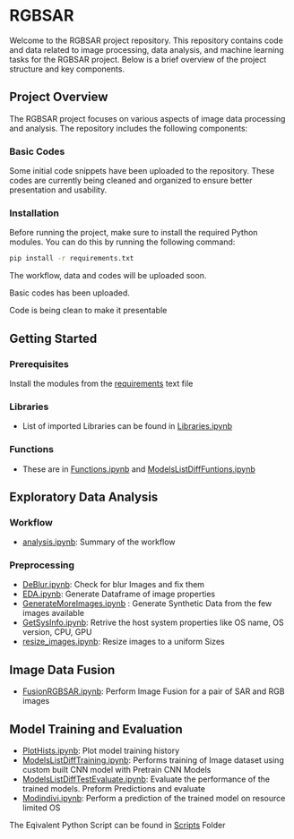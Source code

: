 # RGBSAR

Welcome to the RGBSAR project repository. This repository contains code and data related to image processing, data analysis, and machine learning tasks for the RGBSAR project. Below is a brief overview of the project structure and key components.

## Project Overview

The RGBSAR project focuses on various aspects of image data processing and analysis. The repository includes the following components:

### Basic Codes

Some initial code snippets have been uploaded to the repository. These codes are currently being cleaned and organized to ensure better presentation and usability.

### Installation

Before running the project, make sure to install the required Python modules. You can do this by running the following command:

```bash
pip install -r requirements.txt
```

The workflow, data and codes will be uploaded soon. 

Basic codes has been uploaded.

Code is being clean to make it presentable

## Getting Started

### Prerequisites

Install the modules from the [requirements](requirements.txt) text file

### Libraries

- List of imported Libraries can be found in [Libraries.ipynb](Notebook/Libraries.ipynb)

### Functions 

- These are in [Functions.ipynb](Notebook/Functions.ipynb) and [ModelsListDiffFuntions.ipynb](Notebook/ModelsListDiffFuntions.ipynb)

## Exploratory Data Analysis

### Workflow

- [analysis.ipynb](Notebook/analysis.ipynb): Summary of the workflow

### Preprocessing 

- [DeBlur.ipynb](Notebook/DeBlur.ipynb): Check for blur Images and fix them
- [EDA.ipynb](Notebook/EDA.ipynb): Generate Dataframe of image properties
- [GenerateMoreImages.ipynb](Notebook/GenerateMoreImages.ipynb) : Generate Synthetic Data from the few images available
- [GetSysInfo.ipynb](Notebook/GetSysInfo.ipynb): Retrive the host system properties like OS name, OS version, CPU, GPU
- [resize_images.ipynb](Notebook/resize_images.ipynb): Resize images to a uniform Sizes

## Image Data Fusion

- [FusionRGBSAR.ipynb](Notebook/FusionRGBSAR.ipynb): Perform Image Fusion for a pair of SAR and RGB images

## Model Training and Evaluation

- [PlotHists.ipynb](Notebook/PlotHists.ipynb): Plot model training history
- [ModelsListDiffTraining.ipynb](Notebook/ModelsListDiffTraining.ipynb): Performs training of Image dataset using custom built CNN model with Pretrain CNN Models
- [ModelsListDiffTestEvaluate.ipynb](Notebook/ModelsListDiffTestEvaluate.ipynb): Evaluate the performance of the trained models. Preform Predictions and evaluate
- [Modindivi.ipynb](Notebook/Modindivi.ipynb): Perform a prediction of the trained model on resource limited OS

The Eqivalent Python Script can be found in [Scripts](Scripts) Folder